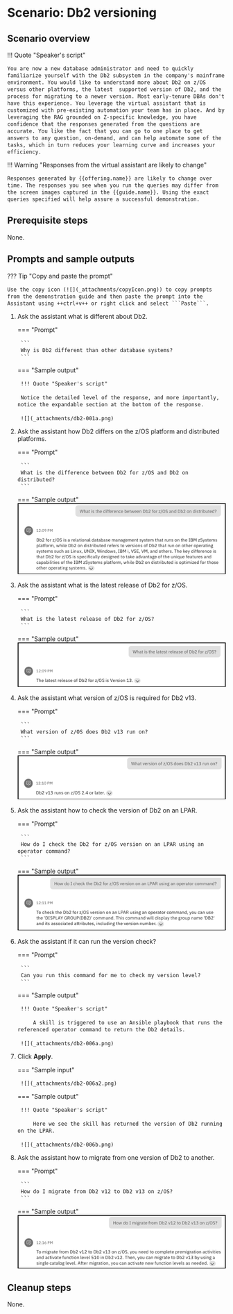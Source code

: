 # Scenario: Db2 versioning
## Scenario overview
!!! Quote "Speaker's script"

    You are now a new database administrator and need to quickly familiarize yourself with the Db2 subsystem in the company's mainframe environment. You would like to understand more about Db2 on z/OS versus other platforms, the latest  supported version of Db2, and the process for migrating to a newer version. Most early-tenure DBAs don't have this experience. You leverage the virtual assistant that is customized with pre-existing automation your team has in place. And by leveraging the RAG grounded on Z-specific knowledge, you have confidence that the responses generated from the questions are accurate. You like the fact that you can go to one place to get answers to any question, on-demand, and can help automate some of the tasks, which in turn reduces your learning curve and increases your efficiency.

!!! Warning "Responses from the virtual assistant are likely to change"

    Responses generated by {{offering.name}} are likely to change over time. The responses you see when you run the queries may differ from the screen images captured in the {{guide.name}}. Using the exact queries specified will help assure a successful demonstration.

## Prerequisite steps
None.

## Prompts and sample outputs
??? Tip "Copy and paste the prompt"

    Use the copy icon (![](_attachments/copyIcon.png)) to copy prompts from the demonstration guide and then paste the prompt into the Assistant using ++ctrl+v++ or right click and select ```Paste```.

1. Ask the assistant what is different about Db2.   

    <!--- begin-tab-group --->
    === "Prompt"

        ```
        Why is Db2 different than other database systems?
        ```

    === "Sample output"

        !!! Quote "Speaker's script"

        Notice the detailed level of the response, and more importantly, notice the expandable section at the bottom of the response.

        ![](_attachments/db2-001a.png)
    <!--- end-tab-group --->

2. Ask the assistant how Db2 differs on the z/OS platform and distributed platforms.

    <!--- begin-tab-group --->
    === "Prompt"

        ```
        What is the difference between Db2 for z/OS and Db2 on distributed?
        ```

    === "Sample output"
        ![](_attachments/db2-002a.png)
    <!--- end-tab-group --->

3. Ask the assistant what is the latest release of Db2 for z/OS.
   
    <!--- begin-tab-group --->
    === "Prompt"

        ```
        What is the latest release of Db2 for z/OS?
        ```

    === "Sample output"
        ![](_attachments/db2-003a.png)
    <!--- end-tab-group --->

4. Ask the assistant what version of z/OS is required for Db2 v13.

    <!--- begin-tab-group --->
    === "Prompt"

        ```
        What version of z/OS does Db2 v13 run on?
        ```

    === "Sample output"
        ![](_attachments/db2-004a.png)
    <!--- end-tab-group --->

5. Ask the assistant how to check the version of Db2 on an LPAR.
   
    <!--- begin-tab-group --->
    === "Prompt"

        ```
        How do I check the Db2 for z/OS version on an LPAR using an operator command?
        ```

    === "Sample output"
        ![](_attachments/db2-005a.png)
    <!--- end-tab-group --->

6. Ask the assistant if it can run the version check?
   
    <!--- begin-tab-group --->
    === "Prompt"

        ```
        Can you run this command for me to check my version level?
        ```

    === "Sample output"
        
        !!! Quote "Speaker's script"

            A skill is triggered to use an Ansible playbook that runs the referenced operator command to return the Db2 details. 

        ![](_attachments/db2-006a.png)
    <!--- end-tab-group --->

7. Click **Apply**.

    <!--- begin-tab-group --->
    === "Sample input"

        ![](_attachments/db2-006a2.png)

    === "Sample output"
    
        !!! Quote "Speaker's script"

            Here we see the skill has returned the version of Db2 running on the LPAR. 

        ![](_attachments/db2-006b.png)
    <!--- end-tab-group --->

8. Ask the assistant how to migrate from one version of Db2 to another.
   
    <!--- begin-tab-group --->
    === "Prompt"

        ```
        How do I migrate from Db2 v12 to Db2 v13 on z/OS?
        ```

    === "Sample output"
        ![](_attachments/db2-007a.png)
    <!--- end-tab-group --->

## Cleanup steps
None.
